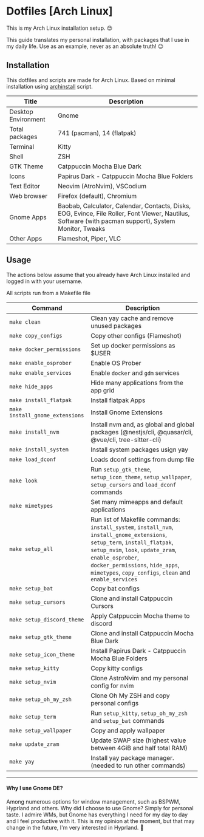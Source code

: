 # Dotfiles [Arch Linux]

This is my Arch Linux installation setup. 😍

This guide translates my personal installation, with packages that I use in my daily life. Use as an example, never as an absolute truth! 😉

## Installation

This dotfiles and scripts are made for Arch Linux. Based on minimal installation using [archinstall](https://wiki.archlinux.org/title/Archinstall) script.

| Title               | Description                                                                                                                                            |
| ------------------- | ------------------------------------------------------------------------------------------------------------------------------------------------------ |
| Desktop Environment | Gnome                                                                                                                                                  |
| Total packages      | 741 (pacman), 14 (flatpak)                                                                                                                             |
| Terminal            | Kitty                                                                                                                                                  |
| Shell               | ZSH                                                                                                                                                    |
| GTK Theme           | Catppuccin Mocha Blue Dark                                                                                                                             |
| Icons               | Papirus Dark - Catppuccin Mocha Blue Folders                                                                                                           |
| Text Editor         | Neovim (AtroNvim), VSCodium                                                                                                                            |
| Web browser         | Firefox (default), Chromium                                                                                                                            |
| Gnome Apps          | Baobab, Calculator, Calendar, Contacts, Disks, EOG, Evince, File Roller, Font Viewer, Nautilus, Software (with pacman support), System Monitor, Tweaks |
| Other Apps          | Flameshot, Piper, VLC                                                                                                                                  |

## Usage

The actions below assume that you already have Arch Linux installed and logged in with your username.

All scripts run from a Makefile file

| Command                         | Description                                                                                                                                                                                                                                                                        |
| ------------------------------- | ---------------------------------------------------------------------------------------------------------------------------------------------------------------------------------------------------------------------------------------------------------------------------------- |
| `make clean`                    | Clean yay cache and remove unused packages                                                                                                                                                                                                                                         |
| `make copy_configs`             | Copy other configs (Flameshot)                                                                                                                                                                                                                                                     |
| `make docker_permissions`       | Set up docker permissions as $USER                                                                                                                                                                                                                                                 |
| `make enable_osprober`          | Enable OS Prober                                                                                                                                                                                                                                                                   |
| `make enable_services`          | Enable `docker` and `gdm` services                                                                                                                                                                                                                                                 |
| `make hide_apps`                | Hide many applications from the app grid                                                                                                                                                                                                                                           |
| `make install_flatpak`          | Install flatpak Apps                                                                                                                                                                                                                                                               |
| `make install_gnome_extensions` | Install Gnome Extensions                                                                                                                                                                                                                                                           |
| `make install_nvm`              | Install nvm and, as global and global packages (@nestjs/cli, @quasar/cli, @vue/cli, tree-sitter-cli)                                                                                                                                                                               |
| `make install_system`           | Install system packages usign yay                                                                                                                                                                                                                                                  |
| `make load_dconf`               | Loads dconf settings from dump file                                                                                                                                                                                                                                                |
| `make look`                     | Run `setup_gtk_theme`, `setup_icon_theme`, `setup_wallpaper`, `setup_cursors` and `load_dconf` commands                                                                                                                                                                            |
| `make mimetypes`                | Set many mimeapps and default applications                                                                                                                                                                                                                                         |
| `make setup_all`                | Run list of Makefile commands: `install_system`, `install_nvm`, `install_gnome_extensions`, `setup_term`, `install_flatpak`, `setup_nvim`, `look`, `update_zram`, `enable_osprober`, `docker_permissions`, `hide_apps`, `mimetypes`, `copy_configs`, `clean` and `enable_services` |
| `make setup_bat`                | Copy bat configs                                                                                                                                                                                                                                                                   |
| `make setup_cursors`            | Clone and install Catppuccin Cursors                                                                                                                                                                                                                                               |
| `make setup_discord_theme`      | Apply Catppuccin Mocha theme to discord                                                                                                                                                                                                                                            |
| `make setup_gtk_theme`          | Clone and install Catppuccin Mocha Blue Dark                                                                                                                                                                                                                                       |
| `make setup_icon_theme`         | Install Papirus Dark - Catppuccin Mocha Blue Folders                                                                                                                                                                                                                               |
| `make setup_kitty`              | Copy kitty configs                                                                                                                                                                                                                                                                 |
| `make setup_nvim`               | Clone AstroNvim and my personal config for nvim                                                                                                                                                                                                                                    |
| `make setup_oh_my_zsh`          | Clone Oh My ZSH and copy personal configs                                                                                                                                                                                                                                          |
| `make setup_term`               | Run `setup_kitty`, `setup_oh_my_zsh` and `setup_bat` commands                                                                                                                                                                                                                      |
| `make setup_wallpaper`          | Copy and apply wallpaper                                                                                                                                                                                                                                                           |
| `make update_zram`              | Update SWAP size (highest value between 4GiB and half total RAM)                                                                                                                                                                                                                   |
| `make yay`                      | Install yay package manager. (needed to run other commands)                                                                                                                                                                                                                        |

---

#### Why I use Gnome DE?

Among numerous options for window management, such as BSPWM, Hyprland and others. Why did I choose to use Gnome? Simply for personal taste. I admire WMs, but Gnome has everything I need for my day to day and I feel productive with it. This is my opinion at the moment, but that may change in the future, I'm very interested in Hyprland. 🫣
